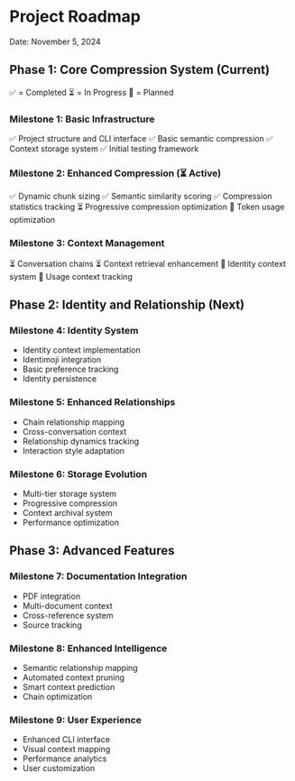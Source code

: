 # Project Roadmap
Date: November 5, 2024

## Phase 1: Core Compression System (Current)
✅ = Completed
⏳ = In Progress
🔲 = Planned

### Milestone 1: Basic Infrastructure
✅ Project structure and CLI interface
✅ Basic semantic compression
✅ Context storage system
✅ Initial testing framework

### Milestone 2: Enhanced Compression (⏳ Active)
✅ Dynamic chunk sizing
✅ Semantic similarity scoring
✅ Compression statistics tracking
⏳ Progressive compression optimization
🔲 Token usage optimization

### Milestone 3: Context Management
⏳ Conversation chains
⏳ Context retrieval enhancement
🔲 Identity context system
🔲 Usage context tracking

## Phase 2: Identity and Relationship (Next)

### Milestone 4: Identity System
- Identity context implementation
- Identimoji integration
- Basic preference tracking
- Identity persistence

### Milestone 5: Enhanced Relationships
- Chain relationship mapping
- Cross-conversation context
- Relationship dynamics tracking
- Interaction style adaptation

### Milestone 6: Storage Evolution
- Multi-tier storage system
- Progressive compression
- Context archival system
- Performance optimization

## Phase 3: Advanced Features

### Milestone 7: Documentation Integration
- PDF integration
- Multi-document context
- Cross-reference system
- Source tracking

### Milestone 8: Enhanced Intelligence
- Semantic relationship mapping
- Automated context pruning
- Smart context prediction
- Chain optimization

### Milestone 9: User Experience
- Enhanced CLI interface
- Visual context mapping
- Performance analytics
- User customization
